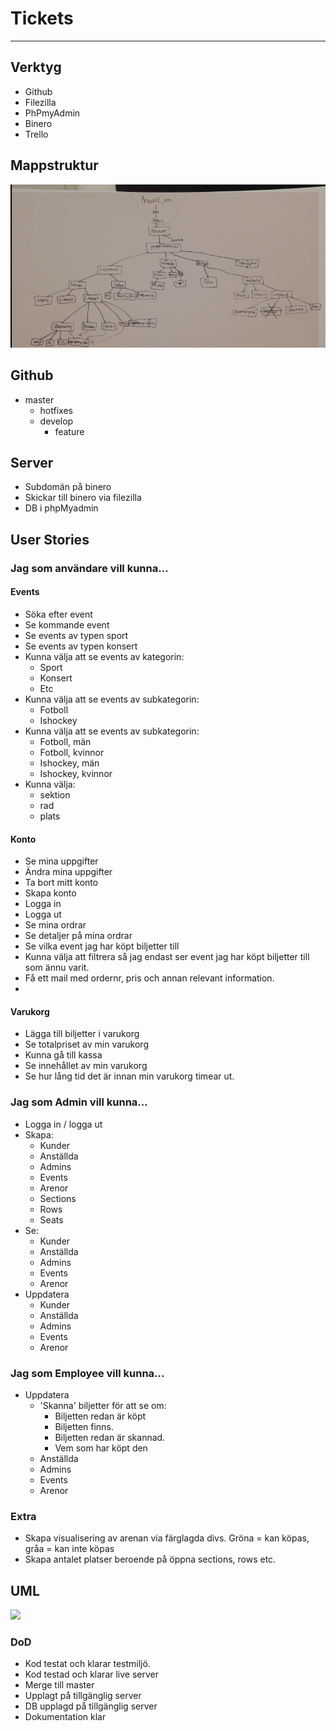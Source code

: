 <h1>Tickets</h1>
<hr>
<h2>Verktyg</h2>
<ul>
    <li> Github </li>
    <li> Filezilla </li>
    <li> PhPmyAdmin </li>
    <li> Binero </li>
    <li> Trello </li>
</ul>

<h2>Mappstruktur</h2>
<img src="readme_imgs/mappstruktur.PNG">

<h2> Github </h2>
<ul>
    <li>master
        <ul> 
            <li> hotfixes </li>
            <li> develop 
            <ul>
                <li>feature</li>
            </ul>
            </li>
        </ul>
    </li>
</ul>

<h2> Server </h2>
<ul> 
    <li>Subdomän på binero </li>
    <li>Skickar till binero via filezilla </li>
    <li>DB i phpMyadmin</li>
</ul>

<h2>User Stories </h2>
<h3> Jag som användare vill kunna... </h3>
<h4> Events </h4>
<ul>
    <li>Söka efter event</li>
    <li>Se kommande event </li>
    <li>Se events av typen sport </li>
    <li>Se events av typen konsert </li>
    <li>Kunna välja att se events av kategorin:
        <ul>
            <li>Sport</li>
            <li>Konsert</li>
            <li>Etc</li>
        </ul>
     </li>
    <li>Kunna välja att se events av subkategorin:
        <ul>
            <li>Fotboll</li>
            <li>Ishockey</li>
        </ul>
    </li>
    <li>Kunna välja att se events av subkategorin:
        <ul>
            <li>Fotboll, män</li>
            <li>Fotboll, kvinnor</li>
            <li>Ishockey, män</li>
            <li>Ishockey, kvinnor</li>
        </ul>
    </li>
    <li>Kunna välja:
        <ul>
            <li>sektion</li>
            <li>rad</li>
            <li>plats</li>
        </ul>
    </li>
</ul>

<h4> Konto </h2>
<ul>
    <li>Se mina uppgifter</li>
    <li>Ändra mina uppgifter</li>
    <li>Ta bort mitt konto</li>
    <li>Skapa konto </li>
    <li>Logga in </li>
    <li>Logga ut </li>
    <li>Se mina ordrar</li>
    <li>Se detaljer på mina ordrar</li>
    <li>Se vilka event jag har köpt biljetter till</li>
    <li>Kunna välja att filtrera så jag endast ser event jag har köpt biljetter till som ännu varit.</li>
    <li>Få ett mail med ordernr, pris och annan relevant information. </li>
    <li></li>
</ul>

<h4>Varukorg</h4>
<ul>
    <li>Lägga till biljetter i varukorg</li>
    <li>Se totalpriset av min varukorg</li>
    <li>Kunna gå till kassa</li>
    <li>Se innehållet av min varukorg</li>
    <li>Se hur lång tid det är innan min varukorg timear ut.</li>
</ul>

<h3>Jag som Admin vill kunna...</h3>
<ul>
    <li>Logga in / logga ut</li>
    <li>Skapa:
        <ul>
            <li>Kunder</li>
            <li>Anställda</li>
            <li>Admins</li>
            <li>Events</li>
            <li>Arenor</li>
            <li>Sections</li>
            <li>Rows</li>
            <li>Seats</li>
        </ul>
    </li>
    <li>Se:
        <ul>
            <li>Kunder </li>
            <li>Anställda </li>
            <li>Admins </li>
            <li>Events </li>
            <li>Arenor </li>
        </ul>
    </li>
    <li> Uppdatera
          <ul>
            <li>Kunder </li>
            <li>Anställda </li>
            <li>Admins </li>
            <li>Events </li>
            <li>Arenor </li>
        </ul>
    </li>
    
</ul>

<h3>Jag som Employee vill kunna...</h3>
<ul>
    <li> Uppdatera
          <ul>
            <li>'Skanna' biljetter för att se om:
                <ul>
                    <li>Biljetten redan är köpt</li>
                    <li>Biljetten finns.</li>
                    <li>Biljetten redan är skannad.</li>
                    <li>Vem som har köpt den</li>
                </ul>
            </li>
            <li>Anställda </li>
            <li>Admins </li>
            <li>Events </li>
            <li>Arenor </li>
        </ul>
    </li>
</ul>

<h3>Extra</h3>
<ul>
    <li>Skapa visualisering av arenan via färglagda divs. Gröna = kan köpas, gråa = kan inte köpas</li>
    <li>Skapa antalet platser beroende på öppna sections, rows etc. </li>
</ul>

<h2>UML</h2>
<img src="readme_imgs.uml.png">
<h3> DoD </h3>
<ul>
    <li>Kod testat och klarar testmiljö. </li>
    <li>Kod testad och klarar live server</li>
    <li>Merge till master</li>
    <li>Upplagt på tillgänglig server</li>
    <li>DB upplagd på tillgänglig server</li>
    <li>Dokumentation klar </li>
</ul>

